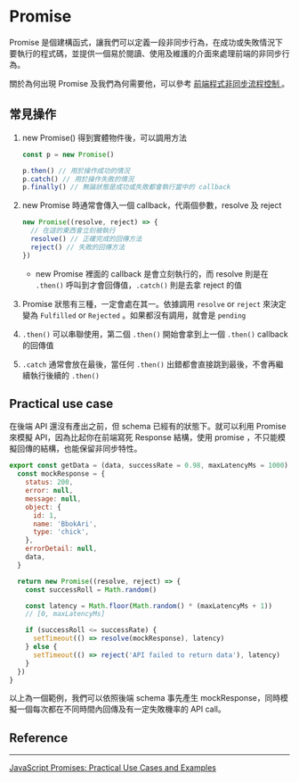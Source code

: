 # Promise

Promise 是個建構函式，讓我們可以定義一段非同步行為，在成功或失敗情況下要執行的程式碼，並提供一個易於閱讀、使用及維護的介面來處理前端的非同步行為。

關於為何出現 Promise 及我們為何需要他，可以參考 [前端程式非同步流程控制 ](/Front-end/asyncHandlingInF2E)。

## 常見操作

1.  new Promise() 得到實體物件後，可以調用方法

    ```js
    const p = new Promise()

    p.then() // 用於操作成功的情況
    p.catch() // 用於操作失敗的情況
    p.finally() // 無論狀態是成功或失敗都會執行當中的 callback
    ```

2.  new Promise 時通常會傳入一個 callback，代兩個參數，resolve 及 reject

    ```js
    new Promise((resolve, reject) => {
      // 在這的東西會立刻被執行
      resolve() // 正確完成的回傳方法
      reject() // 失敗的回傳方法
    })
    ```

    - new Promise 裡面的 callback 是會立刻執行的，而 resolve 則是在 `.then()` 呼叫到才會回傳值，`.catch()` 則是去拿 reject 的值

3.  Promise 狀態有三種，一定會處在其一。依據調用 `resolve` or `reject` 來決定變為 `Fulfilled` or `Rejected` 。如果都沒有調用，就會是 `pending`
4.  `.then()` 可以串聯使用，第二個 `.then()` 開始會拿到上一個 `.then()` callback 的回傳值
5.  `.catch` 通常會放在最後，當任何 `.then()` 出錯都會直接跳到最後，不會再繼續執行後續的 `.then()`

## Practical use case

在後端 API 還沒有產出之前，但 schema 已經有的狀態下。就可以利用 Promise 來模擬 API，因為比起你在前端寫死 Response 結構，使用 promise ，不只能模擬回傳的結構，也能保留非同步特性。

```js
export const getData = (data, successRate = 0.98, maxLatencyMs = 1000) => {
  const mockResponse = {
    status: 200,
    error: null,
    message: null,
    object: {
      id: 1,
      name: 'BbokAri',
      type: 'chick',
    },
    errorDetail: null,
    data,
  }

  return new Promise((resolve, reject) => {
    const successRoll = Math.random()

    const latency = Math.floor(Math.random() * (maxLatencyMs + 1))
    // [0, maxLatencyMs]

    if (successRoll <= successRate) {
      setTimeout(() => resolve(mockResponse), latency)
    } else {
      setTimeout(() => reject('API failed to return data'), latency)
    }
  })
}
```

以上為一個範例，我們可以依照後端 schema 事先產生 mockResponse，同時模擬一個每次都在不同時間內回傳及有一定失敗機率的 API call。

## Reference

---

[JavaScript Promises: Practical Use Cases and Examples](https://www.aleksandrhovhannisyan.com/blog/javascript-promise-tricks/)
